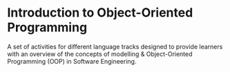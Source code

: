 # Introduction to Object-Oriented Programming

A set of activities for different language tracks designed to provide learners with an overview of the concepts of modelling & Object-Oriented Programming (OOP) in Software Engineering.
